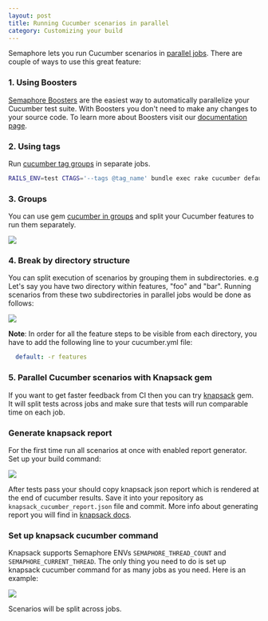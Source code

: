 ```yaml
---
layout: post
title: Running Cucumber scenarios in parallel
category: Customizing your build
---
```


Semaphore lets you run Cucumber scenarios in [parallel
jobs](https://semaphoreci.com/parallelism). There are couple of ways to use this
great feature:

### 1. Using Boosters

[Semaphore Boosters](/docs/about-boosters.html) are the easiest way to automatically parallelize your Cucumber test suite. With Boosters you don't need to make any changes to your source code. To learn more about Boosters visit our [documentation page](/docs/about-boosters.html).

### 2. Using tags

Run [cucumber tag groups](https://github.com/cucumber/cucumber/wiki/Tags) in
separate jobs.

```bash
RAILS_ENV=test CTAGS='--tags @tag_name' bundle exec rake cucumber default: features
```

### 3. Groups

You can use gem [cucumber in
groups](https://github.com/cloudcastle/cucumber_in_groups) and split your
Cucumber features to run them separately.

<img src="/docs/assets/img/running-cucumber-scenarios-in-threads/group_threads.png" class="img-bordered-padding img-responsive">

### 4. Break by directory structure

You can split execution of scenarios by grouping them in subdirectories.  e.g
Let's say you have two directory within features, "foo" and "bar".  Running
scenarios from these two subdirectories in parallel jobs would be done as
follows:

<img src="/docs/assets/img/running-cucumber-scenarios-in-threads/directory_threads.png" class="img-bordered-padding img-responsive">

__Note__: In order for all the feature steps to be visible from each directory,
 you have to add the following line to your cucumber.yml file:

```yml
  default: -r features
```

### 5. Parallel Cucumber scenarios with Knapsack gem

If you want to get faster feedback from CI then you can try
[knapsack](https://github.com/ArturT/knapsack) gem. It will split tests across
jobs and make sure that tests will run comparable time on each job.

### Generate knapsack report

For the first time run all scenarios at once with enabled report generator. Set
up your build command:

<img src="/docs/assets/img/running-cucumber-scenarios-in-threads/knapsack-generate-report.png" class="img-bordered-padding img-responsive">

After tests pass your should copy knapsack json report which is rendered at the
end of cucumber results. Save it into your repository as
`knapsack_cucumber_report.json` file and commit. More info about generating
report you will find in [knapsack
docs](https://github.com/ArturT/knapsack#usage).

### Set up knapsack cucumber command

Knapsack supports Semaphore ENVs `SEMAPHORE_THREAD_COUNT` and
`SEMAPHORE_CURRENT_THREAD`. The only thing you need to do is set up knapsack
cucumber command for as many jobs as you need. Here is an example:

<img src="/docs/assets/img/running-cucumber-scenarios-in-threads/knapsack-config-threads.png" class="img-bordered-padding img-responsive">

Scenarios will be split across jobs.
